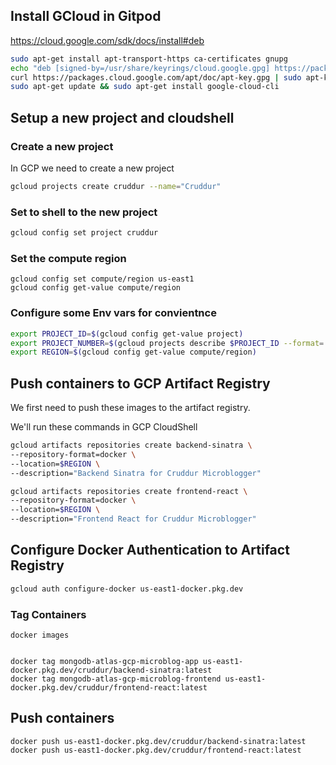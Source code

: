 ## Install GCloud in Gitpod

https://cloud.google.com/sdk/docs/install#deb

```sh
sudo apt-get install apt-transport-https ca-certificates gnupg
echo "deb [signed-by=/usr/share/keyrings/cloud.google.gpg] https://packages.cloud.google.com/apt cloud-sdk main" | sudo tee -a /etc/apt/sources.list.d/google-cloud-sdk.list
curl https://packages.cloud.google.com/apt/doc/apt-key.gpg | sudo apt-key --keyring /usr/share/keyrings/cloud.google.gpg add -
sudo apt-get update && sudo apt-get install google-cloud-cli
```

## Setup a new project and cloudshell

### Create a new project
In GCP we need to create a new project

```sh
gcloud projects create cruddur --name="Cruddur"
```

### Set to shell to the new project

```sh
gcloud config set project cruddur
```

### Set the compute region

```
gcloud config set compute/region us-east1
gcloud config get-value compute/region
```

### Configure some Env vars for convientnce

```sh
export PROJECT_ID=$(gcloud config get-value project)
export PROJECT_NUMBER=$(gcloud projects describe $PROJECT_ID --format='value(projectNumber)')
export REGION=$(gcloud config get-value compute/region)
```

## Push containers to GCP Artifact Registry

We first need to push these images to the artifact registry.

We'll run these commands in GCP CloudShell

```sh
gcloud artifacts repositories create backend-sinatra \
--repository-format=docker \
--location=$REGION \
--description="Backend Sinatra for Cruddur Microblogger"
```

```sh
gcloud artifacts repositories create frontend-react \
--repository-format=docker \
--location=$REGION \
--description="Frontend React for Cruddur Microblogger"
```

## Configure Docker Authentication to Artifact Registry

```sh
gcloud auth configure-docker us-east1-docker.pkg.dev
```

### Tag Containers

```
docker images
```

```

docker tag mongodb-atlas-gcp-microblog-app us-east1-docker.pkg.dev/cruddur/backend-sinatra:latest
docker tag mongodb-atlas-gcp-microblog-frontend us-east1-docker.pkg.dev/cruddur/frontend-react:latest
```

## Push containers 

```
docker push us-east1-docker.pkg.dev/cruddur/backend-sinatra:latest
docker push us-east1-docker.pkg.dev/cruddur/frontend-react:latest
```